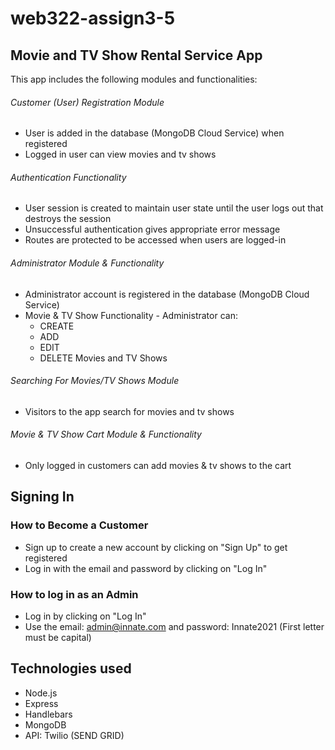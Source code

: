 # web322-assign3-5

## Movie and TV Show Rental Service App

This app includes the following modules and functionalities:
###### Customer (User) Registration Module 
- User is added in the database (MongoDB Cloud Service) when registered
- Logged in user can view movies and tv shows

######  Authentication Functionality
- User session is created to maintain user state until the user logs out that destroys the session
- Unsuccessful authentication gives appropriate error message
- Routes are protected to be accessed when users are logged-in

###### Administrator Module & Functionality
- Administrator account is registered in the database (MongoDB Cloud Service)
- Movie & TV Show Functionality - Administrator can: 
  - CREATE
  - ADD
  - EDIT
  - DELETE
  Movies and TV Shows 
  
###### Searching For Movies/TV Shows Module
- Visitors to the app search for movies and tv shows

###### Movie & TV Show Cart Module & Functionality
- Only logged in customers can add movies & tv shows to the cart

## Signing In
### How to Become a Customer
- Sign up to create a new account by clicking on "Sign Up" to get registered
- Log in with the email and password by clicking on "Log In"

### How to log in as an Admin
- Log in by clicking on "Log In" 
- Use the email: admin@innate.com and password: Innate2021 (First letter must be capital) 

## Technologies used
- Node.js
- Express
- Handlebars
- MongoDB
- API: Twilio (SEND GRID)


